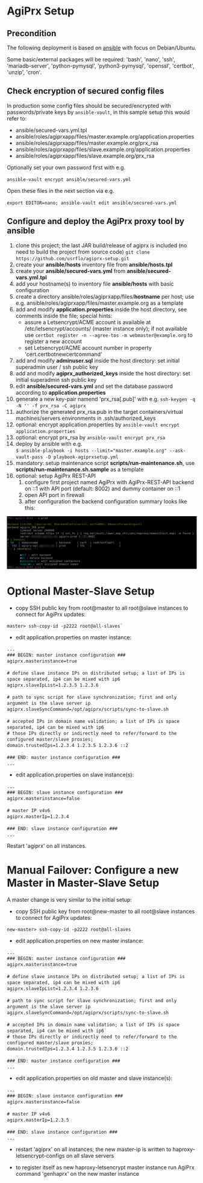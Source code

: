 # AgiPrx Setup

## Precondition

The following deployment is based on [ansible](https://docs.ansible.com/ansible/latest/) with focus on Debian/Ubuntu.

Some basic/external packages will be required: 'bash', 'nano', 'ssh', 'mariadb-server', 'python-pymysql', 'python3-pymysql', 'openssl', 'certbot', 'unzip', 'cron'.

## Check encryption of secured config files

In production some config files should be secured/encrypted with passwords/private keys by `ansible-vault`, in this sample setup this would refer to:

* ansible/secured-vars.yml.tpl
* ansible/roles/agiprxapp/files/master.example.org/application.properties
* ansible/roles/agiprxapp/files/master.example.org/prx_rsa
* ansible/roles/agiprxapp/files/slave.example.org/application.properties
* ansible/roles/agiprxapp/files/slave.example.org/prx_rsa

Optionally set your own password first with e.g.

`ansible-vault encrypt ansible/secured-vars.yml`

Open these files in the next section via e.g.

`export EDITOR=nano; ansible-vault edit ansible/secured-vars.yml`

## Configure and deploy the AgiPrx proxy tool by ansible

1. clone this project; the last JAR build/release of agiprx is included (no need to build the project from source code)
   `git clone https://github.com/usrflo/agiprx-setup.git`
1. create your **ansible/hosts** inventory file from **ansible/hosts.tpl**
1. create your **ansible/secured-vars.yml** from **ansible/secured-vars.yml.tpl**
1. add your hostname(s) to inventory file **ansible/hosts** with basic configuration
1. create a directory ansible/roles/agiprxapp/files/**hostname** per host; use e.g. ansible/roles/agiprxapp/files/master.example.org as a template
1. add and modify **application.properties** inside the host directory, see comments inside the file; special hints:
     - assure a Letsencrypt/ACME account is available at /etc/letsencrypt/accounts/ (master instance only); if not available use `certbot register -n --agree-tos -m webmaster@example.org` to register a new account 
     - set Letsencrypt/ACME account number in property 'cert.certbotnewcertcommand'
1. add and modify **adminuser.sql** inside the host directory: set initial superadmin user / ssh public key
1. add and modify **agiprx_authorized_keys** inside the host directory: set initial superadmin ssh public key
1. edit **ansible/secured-vars.yml** and set the database password according to **application.properties**
1. generate a new key-pair namend 'prx_rsa[.pub]' with e.g.
   `ssh-keygen -q -N '' -f prx_rsa -C agiprx`
1. authorize the generated prx_rsa.pub in the target containers/virtual machines/servers environments in .ssh/authorized_keys
1. optional: encrypt application.properties by
   `ansible-vault encrypt application.properties`
1. optional: encrypt prx_rsa by
   `ansible-vault encrypt prx_rsa`
1. deploy by ansible with e.g.<br>
   `$ ansible-playbook -i hosts --limit="master.example.org" --ask-vault-pass -D playbook-agiprxsetup.yml`
1. mandatory: setup maintenance script **scripts/run-maintenance.sh**, use **scripts/run-maintenance.sh.sample** as a template
1. optional: setup AgiPrx REST-API
     1. configure first project named AgiPrx with AgiPrx-REST-API backend on ::1 with API port (default: 8002) and dummy container on ::1
     1. open API port in firewall
     1. after configuration the backend configuration summary looks like this:
     
![Optional API backend configuration](docs/agiprx-api-backend-config.png)

# Optional Master-Slave Setup

* copy SSH public key from root@master to all root@slave instances to connect for AgiPrx updates:

```
master> ssh-copy-id -p2222 root@all-slaves`
```

* edit application.properties on master instance:

```
...
### BEGIN: master instance configuration ###
agiprx.masterinstance=true

# define slave instance IPs on distributed setup; a list of IPs is space separated, ip4 can be mixed with ip6
agiprx.slaveIpList=1.2.3.5 1.2.3.6

# path to sync script for slave synchronization; first and only argument is the slave server ip
agiprx.slaveSyncCommand=/opt/agiprx/scripts/sync-to-slave.sh

# accepted IPs in domain name validation; a list of IPs is space separated, ip4 can be mixed with ip6
# those IPs directly or indirectly need to refer/forward to the configured master/slave proxies;
domain.trustedIps=1.2.3.4 1.2.3.5 1.2.3.6 ::2

### END: master instance configuration ###
...
```

* edit application.properties on slave instance(s):

```
...
### BEGIN: slave instance configuration ###
agiprx.masterinstance=false

# master IP v4v6
agiprx.masterIp=1.2.3.4

### END: slave instance configuration ###
...
```

Restart 'agiprx' on all instances.


# Manual Failover: Configure a new Master in Master-Slave Setup

A master change is very similar to the initial setup:

* copy SSH public key from root@new-master to all root@slave instances to connect for AgiPrx updates:

```
new-master> ssh-copy-id -p2222 root@all-slaves
```

* edit application.properties on new master instance:

```
...
### BEGIN: master instance configuration ###
agiprx.masterinstance=true

# define slave instance IPs on distributed setup; a list of IPs is space separated, ip4 can be mixed with ip6
agiprx.slaveIpList=1.2.3.4 1.2.3.6

# path to sync script for slave synchronization; first and only argument is the slave server ip
agiprx.slaveSyncCommand=/opt/agiprx/scripts/sync-to-slave.sh

# accepted IPs in domain name validation; a list of IPs is space separated, ip4 can be mixed with ip6
# those IPs directly or indirectly need to refer/forward to the configured master/slave proxies;
domain.trustedIps=1.2.3.4 1.2.3.5 1.2.3.6 ::2

### END: master instance configuration ###
...
```

* edit application.properties on old master and slave instance(s):

```
...
### BEGIN: slave instance configuration ###
agiprx.masterinstance=false

# master IP v4v6
agiprx.masterIp=1.2.3.5

### END: slave instance configuration ###
...
```

* restart 'agiprx' on all instances; the new master-ip is written to haproxy-letsencrypt-configs on all slave servers

* to register itself as new haproxy-letsencrypt master instance run AgiPrx command 'genhaprx' on the new master instance
